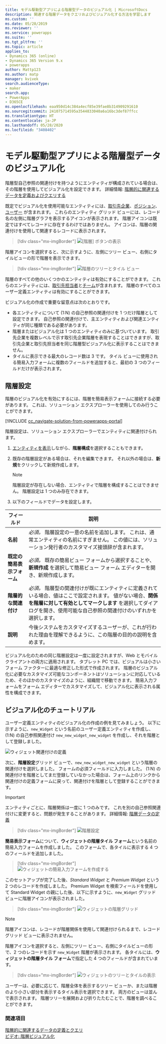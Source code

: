 ```yaml
---
title: モデル駆動型アプリによる階層型データのビジュアル化 | MicrosoftDocs
description: 関連する階層データをクエリおよびビジュアル化する方法を学習します
ms.custom: ''
ms.date: 05/28/2019
ms.reviewer: ''
ms.service: powerapps
ms.suite: ''
ms.tgt_pltfrm: ''
ms.topic: article
applies_to:
- Dynamics 365 (online)
- Dynamics 365 Version 9.x
- powerapps
author: Mattp123
ms.author: matp
manager: kvivek
search.audienceType:
- maker
search.app:
- PowerApps
- D365CE
ms.openlocfilehash: eaa950d14c384a4ecf85e39fae8b314909291610
ms.sourcegitcommit: 241075714595a3544833040a6a16bc3def87ffcc
ms.translationtype: HT
ms.contentlocale: ja-JP
ms.lasthandoff: 05/28/2020
ms.locfileid: "3408402"
---
```

# <a name="visualize-hierarchical-data-with-model-driven-apps"></a>モデル駆動型アプリによる階層型データのビジュアル化

階層型自己参照の関連付けを持つようにエンティティが構成されている場合は、その階層を使用してビジュアル化を設定できます。 詳細情報: [階層的に関連するデータを定義およびクエリする](../common-data-service/define-query-hierarchical-data.md)

既定でビジュアル化を使用可能なエンティティには、[取引先企業](/powerapps/developer/common-data-service/reference/entities/account)、[ポジション](/powerapps/developer/common-data-service/reference/entities/position)、[ユーザー](/powerapps/developer/common-data-service/reference/entities/systemuser) が含まれます。 これらのエンティティ グリッド ビューには、レコード名の左側に階層グラフを表示するアイコンが表示されます。 階層アイコンは既定ではすべてレコードに存在するわけではありません。 アイコンは、階層の関連付けを使用して関連するレコードに表示されます。  
> [!div class="mx-imgBorder"] 
> ![[階層] ボタンの表示](media/view-hierarchy-button.png)  
  
 階層アイコンを選択すると、次に示すように、左側にツリー ビュー、右側にタイルビューの形で階層を表示できます。  
  
> [!div class="mx-imgBorder"] 
> ![階層のツリーとタイル ビュー](media/tree-view-and-tile-view-in-hierarchy.png)  
  
 階層のすべての他のいくつかのエンティティは有効にすることができます。 これらのエンティティには、[取引先担当者](/powerapps/developer/common-data-service/reference/entities/contact)と[チーム](/powerapps/developer/common-data-service/reference/entities/team)が含まれます。 階層のすべてのユーザー定義エンティティは有効にすることができます。  
  
ビジュアル化の作成で重要な留意点は次のとおりです。  
  
- 各エンティティについて (1:N) の自己参照の関連付けを 1 つだけ階層として設定できます。 自己参照の関連付けで、主エンティティおよび関連エンティティが同じ種類である必要があります。  
- 階層またはビジュアル化は 1 つのエンティティのみに基づいています。 取引先企業を複数レベルで示す取引先企業階層を表現することはできますが、取引先企業と取引先担当者を同じ階層型ビジュアル化に表示することはできません。 
- タイルに表示できる最大のレコード数は 3 です。 タイル ビューに使用される簡易入力フォームに複数のフィールドを追加すると、最初の 3 つのフィールドだけが表示されます。 

## <a name="hierarchy-settings"></a>階層設定

階層のビジュアル化を有効にするには、階層を簡易表示フォームに接続する必要があります。 これは、ソリューション エクスプローラーを使用してのみ行うことができます。

[!INCLUDE [cc_navigate-solution-from-powerapps-portal](../../includes/cc_navigate-solution-from-powerapps-portal.md)]

階層設定は、ソリューション エクスプローラーでエンティティに関連付けられます。 

1. [エンティティを表示](../common-data-service/create-edit-entities-solution-explorer.md#view-entities)しながら、**階層構成**を選択することもできます。
2. 既存の階層設定がある場合は、それを編集できます。 それ以外の場合は、**新規**をクリックして新規作成します。
    
    > [!NOTE]
    > 階層設定が存在しない場合、エンティティで階層を構成することはできません。
    >階層設定は 1 つのみ存在できます。 

1. 以下のフィールドでデータを設定します。

|フィールド|説明|
|--|--|
|**名前**|*必須。* 階層設定の一意の名前を追加します。 これは、通常エンティティの名前にすぎません。 この値には、ソリューション発行者のカスタマイズ接頭辞が含まれます。|
|**既定の簡易表示フォーム**|*必須。* 既存の簡易ビュー フォームから選択することや、**新規作成** を選択して簡易ビュー フォーム エディターを開き、新規作成します。|
|**階層的な関連付け**|*必須。* 階層型の関連付けが既にエンティティに定義されている場合、値はここで設定されます。 値がない場合、**関係を階層に対して有効としてマークします** を選択してダイアログを開き、使用可能な自己参照の関連付けのいずれかを選択します。|
|**説明**|今後システムをカスタマイズするユーザーが、これが行われた理由を理解できるように、この階層の目的の説明を含めます。|
    

ビジュアル化のための同じ階層設定は一度に設定されますが、Web とモバイル クライアントの両方に適用されます。 タブレット PC では、ビジュアルは小さいフォーム ファクターに最適な修正した形式で作成されます。 階層のビジュアル化に必要なカスタマイズ可能なコンポーネントはソリューションに対応しているため、そのほかのカスタマイズのように、組織間で移動できます。 簡易入力フォームをフォーム エディターでカスタマイズして、ビジュアル化に表示される属性を構成できます。
  
## <a name="visualization-walk-through"></a>ビジュアル化のチュートリアル

ユーザー定義エンティティのビジュアル化の作成の例を見てみましょう。 以下に示すように、`new_Widget` という名前のユーザー定義エンティティを作成し、(1:N) の自己参照関連付け `new_new_widget_new_widget` を作成し、それを階層として登録しました。  
  
![ウィジェット関連付けの定義](media/widget-relationship-definition.png)  
  
次に、**階層設定**グリッド ビューで、`new_new_widget_new_widget` という階層の関連付けを選択しました。 フォームの必須フィールドに入力しました。 (1:N) の関連付けを階層としてまだ登録していなかった場合は、フォーム上のリンクから関連付けの定義フォームに戻って、関連付けを階層として登録することができます。  

> [!IMPORTANT]
> エンティティごとに、階層関係は一度に 1 つのみです。 これを別の自己参照関連付けに変更すると、問題が発生することがあります。 詳細情報: [階層データの定義](../common-data-service/define-query-hierarchical-data.md#define-hierarchical-data)

> [!div class="mx-imgBorder"] 
> ![階層設定](media/hierarchy-settings.png)  
  
**簡易表示フォーム**について、**ウィジェットの階層タイル フォーム**という名前の簡易入力フォームを作成しました。 このフォームで、各タイルに表示する 4 つのフィールドを追加しました。  

> [!div class="mx-imgBorder"] 
> ![ウィジェットの簡易入力フォームを作成する](media/create-quickform.png)  
  
このセットアップが完了した後、*Standard Widget* と *Premium Widget* という 2 つのレコードを作成しました。 Premium Widget を検索フィールドを使用して Standard Widget の親にした後、以下に示すように、`new_Widget` グリッド ビューに階層アイコンが表示されました。  

> [!div class="mx-imgBorder"] 
> ![ウィジェットの階層グリッド](media/widget-hierarchy-grid.png)  
  
> [!NOTE]
>  階層アイコンは、レコードが階層関係を使用して関連付けられるまで、レコード グリッド ビューに表示されません。  
  
階層アイコンを選択すると、左側にツリー ビュー、右側にタイルビューの形で、2 つのレコードを示す `new_Widget` 階層が表示されます。 各タイルには、**ウィジェットの階層タイル フォーム**で指定した 4 つのフィールドが含まれています。  

> [!div class="mx-imgBorder"] 
> ![ウィジェットのツリーとタイルの表示](media/widget-tree-tiles.png)  

ユーザーは、必要に応じて、階層全体を表示するツリー ビューか、または階層のより小さい部分を表示するタイル表示を選択できます。 両方のビューは並んで表示されます。 階層ツリーを展開および折りたたむことで、階層を調べることができます。 

### <a name="see-also"></a>関連項目 

[階層的に関連するデータの定義とクエリ](../common-data-service/define-query-hierarchical-data.md)<br />
[ビデオ: 階層ビジュアル化](https://www.youtube.com/watch?v=_dGBE6icLNw&index=9&list=PLC3591A8FE4ADBE07)
